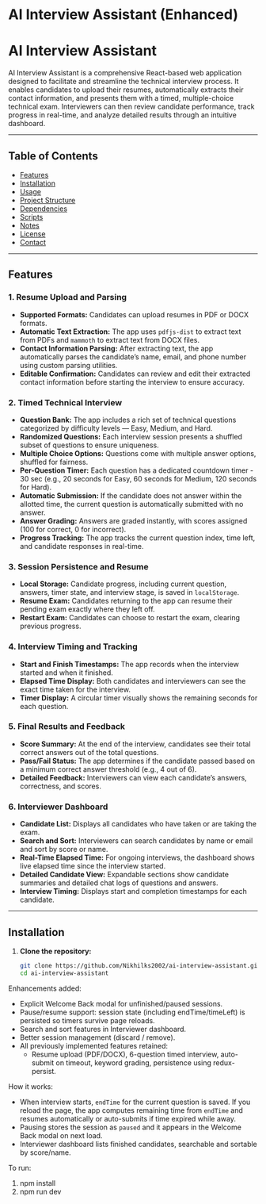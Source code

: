 # AI Interview Assistant (Enhanced)

# AI Interview Assistant

AI Interview Assistant is a comprehensive React-based web application designed to facilitate and streamline the technical interview process. It enables candidates to upload their resumes, automatically extracts their contact information, and presents them with a timed, multiple-choice technical exam. Interviewers can then review candidate performance, track progress in real-time, and analyze detailed results through an intuitive dashboard.

---

## Table of Contents

- [Features](#features)
- [Installation](#installation)
- [Usage](#usage)
- [Project Structure](#project-structure)
- [Dependencies](#dependencies)
- [Scripts](#scripts)
- [Notes](#notes)
- [License](#license)
- [Contact](#contact)

---

## Features

### 1. Resume Upload and Parsing

- **Supported Formats:** Candidates can upload resumes in PDF or DOCX formats.
- **Automatic Text Extraction:** The app uses `pdfjs-dist` to extract text from PDFs and `mammoth` to extract text from DOCX files.
- **Contact Information Parsing:** After extracting text, the app automatically parses the candidate’s name, email, and phone number using custom parsing utilities.
- **Editable Confirmation:** Candidates can review and edit their extracted contact information before starting the interview to ensure accuracy.

### 2. Timed Technical Interview

- **Question Bank:** The app includes a rich set of technical questions categorized by difficulty levels — Easy, Medium, and Hard.
- **Randomized Questions:** Each interview session presents a shuffled subset of questions to ensure uniqueness.
- **Multiple Choice Options:** Questions come with multiple answer options, shuffled for fairness.
- **Per-Question Timer:** Each question has a dedicated countdown timer - 30 sec (e.g., 20 seconds for Easy, 60 seconds for Medium, 120 seconds for Hard).
- **Automatic Submission:** If the candidate does not answer within the allotted time, the current question is automatically submitted with no answer.
- **Answer Grading:** Answers are graded instantly, with scores assigned (100 for correct, 0 for incorrect).
- **Progress Tracking:** The app tracks the current question index, time left, and candidate responses in real-time.

### 3. Session Persistence and Resume

- **Local Storage:** Candidate progress, including current question, answers, timer state, and interview stage, is saved in `localStorage`.
- **Resume Exam:** Candidates returning to the app can resume their pending exam exactly where they left off.
- **Restart Exam:** Candidates can choose to restart the exam, clearing previous progress.

### 4. Interview Timing and Tracking

- **Start and Finish Timestamps:** The app records when the interview started and when it finished.
- **Elapsed Time Display:** Both candidates and interviewers can see the exact time taken for the interview.
- **Timer Display:** A circular timer visually shows the remaining seconds for each question.

### 5. Final Results and Feedback

- **Score Summary:** At the end of the interview, candidates see their total correct answers out of the total questions.
- **Pass/Fail Status:** The app determines if the candidate passed based on a minimum correct answer threshold (e.g., 4 out of 6).
- **Detailed Feedback:** Interviewers can view each candidate’s answers, correctness, and scores.

### 6. Interviewer Dashboard

- **Candidate List:** Displays all candidates who have taken or are taking the exam.
- **Search and Sort:** Interviewers can search candidates by name or email and sort by score or name.
- **Real-Time Elapsed Time:** For ongoing interviews, the dashboard shows live elapsed time since the interview started.
- **Detailed Candidate View:** Expandable sections show candidate summaries and detailed chat logs of questions and answers.
- **Interview Timing:** Displays start and completion timestamps for each candidate.

---

## Installation

1. **Clone the repository:**

   ```bash
   git clone https://github.com/Nikhilks2002/ai-interview-assistant.git
   cd ai-interview-assistant

Enhancements added:
- Explicit Welcome Back modal for unfinished/paused sessions.
- Pause/resume support: session state (including endTime/timeLeft) is persisted so timers survive page reloads.
- Search and sort features in Interviewer dashboard.
- Better session management (discard / remove).
- All previously implemented features retained:
  - Resume upload (PDF/DOCX), 6-question timed interview, auto-submit on timeout, keyword grading, persistence using redux-persist.

How it works:
- When interview starts, `endTime` for the current question is saved. If you reload the page, the app computes remaining time from `endTime` and resumes automatically or auto-submits if time expired while away.
- Pausing stores the session as `paused` and it appears in the Welcome Back modal on next load.
- Interviewer dashboard lists finished candidates, searchable and sortable by score/name.

To run:
1. npm install
2. npm run dev

